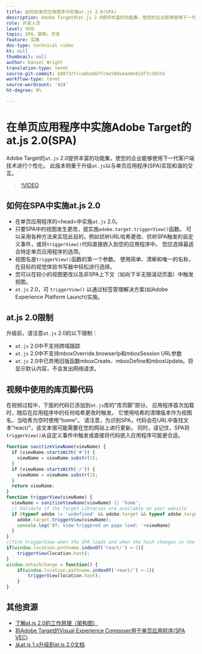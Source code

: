 ```yaml
---
title: 如何在单页应用程序中实施at.js 2.0(SPA)
description: Adobe Target的at.js 2.0提供丰富的功能集，使您的企业能够使用下一代客户端技术进行个性化。 按照以下步骤在单页应用程序(SPA)中实施at.js 2.0。
role: 开发人员
level: 中间
topic: SPA，架构，开发
feature: 实施
doc-type: technical video
kt: null
thumbnail: null
author: Daniel Wright
translation-type: tm+mt
source-git-commit: b89732fcca0be8bffc6e580e4ae0e62df3c3655d
workflow-type: tm+mt
source-wordcount: '424'
ht-degree: 0%

---
```



# 在单页应用程序中实施Adobe Target的at.js 2.0(SPA)

Adobe Target的`at.js` 2.0提供丰富的功能集，使您的企业能够使用下一代客户端技术进行个性化。 此版本侧重于升级`at.js`以与单页应用程序(SPA)实现和谐的交互。

>[!VIDEO](https://video.tv.adobe.com/v/26248?quality=12)

## 如何在SPA中实施at.js 2.0

* 在单页应用程序的&lt;head>中实施`at.js` 2.0。
* 只要SPA中的视图发生更改，就实施`adobe.target.triggerView()`函数。 可以采用各种方法来实现此目的，例如侦听URL哈希更改、侦听SPA触发的自定义事件，或将`triggerView()`代码直接嵌入到您的应用程序中。 您应选择最适合特定单页应用程序的选项。
* 视图名是`triggerView()`函数的第一个参数。 使用简单、清晰和唯一的名称，在目标的视觉体验书写器中轻松进行选择。
* 您可以在较小的视图更改以及非SPA上下文（如向下半无限滚动页面）中触发视图。
* `at.js` 2.0，可 `triggerView()` 以通过标签管理解决方案(如Adobe Experience Platform Launch)实施。

## at.js 2.0限制

升级前，请注意`at.js` 2.0的以下限制：

* `at.js` 2.0中不支持跨域跟踪
* `at.js` 2.0中不支持mboxOverride.browserIp和mboxSession URL参数
* `at.js` 2.0中已弃用旧版函数mboxCreate、mboxDefine和mboxUpdate。将显示默认内容，不会发出网络请求。

## 视频中使用的库页脚代码

在视频过程中，下面的代码已添加到`at.js`库的“库页脚”部分。 应用程序首次加载时，随后在应用程序中的任何哈希更改时触发。 它使用哈希的清理版本作为视图名，当哈希为空时使用“home”。 请注意，为识别SPA，代码会在URL中查找文本“react/”，该文本很可能需要在您的网站上进行更新。 同时，请记住，SPA将`triggerView()`从自定义事件中触发或直接将代码嵌入应用程序可能更合适。

```javascript
function sanitizeViewName(viewName) {
  if (viewName.startsWith('#')) {
    viewName = viewName.substr(1);
  }
  if (viewName.startsWith('/')) {
    viewName = viewName.substr(1);
  }
  return viewName;
}
function triggerView(viewName) {
  viewName = sanitizeViewName(viewName) || 'home';
  // Validate if the Target Libraries are available on your website
  if (typeof adobe != 'undefined' && adobe.target && typeof adobe.target.triggerView === 'function') {
    adobe.target.triggerView(viewName);
    console.log('AT: View triggered on page load: '+viewName)
  }
}
//fire triggerView when the SPA loads and when the hash changes in the SPA
if(window.location.pathname.indexOf('react/') >-1){
    triggerView(location.hash);
}
window.onhashchange = function() {
    if(window.location.pathname.indexOf('react/') >-1){
        triggerView(location.hash);
    }
}
```

## 其他资源

* [了解at.js 2.0的工作原理（架构图）](understanding-how-atjs-20-works.md)
* [将Adobe Target的Visual Experience Composer用于单页应用程序(SPA VEC)](../experiences/use-the-visual-experience-composer-for-single-page-applications.md)
* [从at.js 1.x升级到at.js 2.0文档](https://docs.adobe.com/content/help/en/target/using/implement-target/client-side/upgrading-from-atjs-1x-to-atjs-20.html)